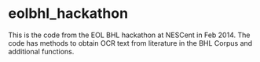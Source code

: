 eolbhl_hackathon
================

This is the code from the EOL BHL hackathon at NESCent in Feb 2014. The code has methods to obtain OCR text from literature in the BHL Corpus and additional functions. 
